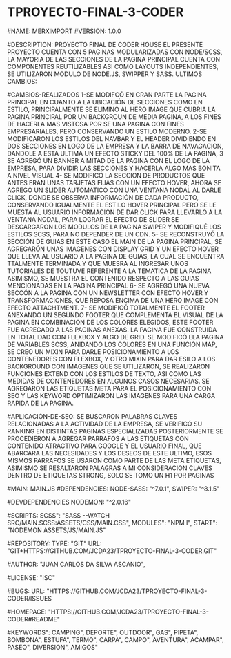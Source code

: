 # TPROYECTO-FINAL-3-CODER

#NAME: MERXIMPORT #VERSION: 1.0.0

#DESCRIPTION: PROYECTO FINAL DE CODER HOUSE EL PRESENTE PROYECTO CUENTA CON 5 PAGINAS MODULARIZADAS CON NODE/SCSS, LA MAYORIA DE LAS SECCIONES DE LA PAGINA PRINCIPAL CUENTA CON COMPONENTES REUTILIZABLES ASI COMO LAYOUTS INDEPENDIENTES, SE UTILIZARON MODULO DE NODE.JS, SWIPPER Y SASS. ULTIMOS CAMBIOS:

#CAMBIOS-REALIZADOS 1-SE MODIFCÓ EN GRAN PARTE LA PAGINA PRINCIPAL EN CUANTO A LA UBICACIÓN DE SECCIONES COMO EN ESTILO, PRINCIPALMENTE SE ELIMINO AL HERO IMAGE QUE CUBRIA LA PAGINA PRINCIPAL POR UN BACKGROUN DE MEDIA PAGINA, A LOS FINES DE HACERLA MAS VISTOSA POR SE UNA PAGINA CON FINES EMPRESARIALES, PERO CONSERVANDO UN ESTILO MODERNO. 2-SE MODIFICARON LOS ESTILOS DEL NAVBAR Y EL HEADER DIVIDIENDO EN DOS SECCIONES EN LOGO DE LA EMPRESA Y LA BARRA DE NAVAGACION, DANDOLE A ESTA ULTIMA UN EFECTO STICKY DEL 100% DE LA PAGINA, 3 SE AGREGÓ UN BANNER A MITAD DE LA PAGINA CON EL LOGO DE LA EMPRESA, PARA DIVIDIR LAS SECCIONES Y HACERLA ALGO MAS BONITA A NIVEL VISUAL 4- SE MODIFICÓ LA SECCION DE PRODUCTOS QUE ANTES ERAN UNAS TARJETAS FIJAS CON UN EFECTO HOVER, AHORA SE AGREGO UN SLIDER AUTOMATICO CON UNA VENTANA NODAL AL DARLE CLICK, DONDE SE OBSERVA INFORMACIÓN DE CADA PRODUCTO, CONSERVANDO IGUALMENTE EL ESTILO HOVER PRINCIPAL PERO SE LE MUESTA AL USUARIO INFORMACION DE DAR CLICK PARA LLEVARLO A LA VENTANA NODAL, PARA LOGRAR EL EFECTO DE SLIDER SE DESCARGARON LOS MODULOS DE LA PAGINA SWIPER Y MODIFIQUÉ LOS ESTILOS SCSS, PARA NO DEPENDER DE UN CDN. 5- SE RECONSTRUYÓ LA SECCIÓN DE GUIAS EN ESTE CASO EL MAIN DE LA PAGINA PRINCIPAL, SE AGREGARÓN UNAS IMAGENES CON DISPLAY GRID Y UN EFECTO HOVER QUE LLEVA AL USUARIO A LA PAGINA DE GUIAS, LA CUAL SE ENCUENTRA TTALMENTE TERMINADA Y QUE MUESRA AL INGRESAR UNOS TUTORIALES DE TOUTUVE REFERENTE A LA TEMATICA DE LA PAGINA ASIMISMO, SE MUESTRA EL CONTENIDO RESPECTO A LAS GUIAS MENCIONADAS EN LA PAGINA PRINCIPAL 6- SE AGREGÓ UNA NUEVA SECCÓN A LA PAGINA CON UN NEWSLETTER CON EFECTO HOVER Y TRANSFORMACIONES, QUE REPOSA ENCIMA DE UNA HERO IMAGE CON EFECTO ATTACHTMENT. 7- SE MODIFICÓ TOTALMENTE EL FOOTER ANEXANDO UN SEGUNDO FOOTER QUE COMPLEMENTA EL VISUAL DE LA PAGINA EN COMBINACION DE LOS COLORES ELEGIDOS, ESTE FOOTER FUE AGREGADO A LAS PAGINAS ANEXAS. LA PAGINA FUE CONSTRUIDA EN TOTALIDAD CON FLEXBOX Y ALGO DE GRID. SE MODIFICÓ ELA PAGINA DE VARIABLES SCSS, ANIDANDO LOS COLORES EN UNA FUNCIÓN MAP, SE CREO UN MIXIN PARA DARLE POSICIONAMIENTO A LOS CONTENEDORES CON FLEXBOX, Y OTRO MIXIN PARA DAR ESILO A LOS BACKGROUND CON IMAGENES QUE SE UTILIZARON, SE REALIZARON FUNCIONES EXTEND CON LOS ESTILOS DE TEXTO, ASI COMO LAS MEDIDAS DE CONTENEDORES EN ALGUNOS CASOS NECESARIAS. SE AGREGARON LAS ETIQUETAS META PARA EL POSICIONAMIENTO CON SEO Y LAS KEYWORD OPTIMIZARON LAS IMAGENES PARA UNA CARGA RAPIDA DE LA PAGINA.

#APLICACIÓN-DE-SEO: SE BUSCARON PALABRAS CLAVES RELACIONADAS A LA ACTIVIDAD DE LA EMPRESA, SE VERIFICÓ SU RANKING EN DISTINTAS PAGINAS ESPECIALIZADAS POSTERIORMENTE SE PROCEDIERON A AGREGAR PARRAFOS A LAS ETIQUETAS CON CONTENIDO ATRACTIVO PARA GOOGLE Y EL USUARIO FINAL, QUE ABARCARA LAS NECESIDADES Y LOS DESEOS DE ESTE ULTIMO, ESOS MISMOS PARRAFOS SE USARON COMO PARTE DE LAS META ETIQUETAS, ASIMISMO SE RESALTARON PALAGRAS A MI CONSIDERACION CLAVES DENTRO DE ETIQUETAS STRONG, SOLO SE TOMO UN H1 POR PAGINAS

#MAIN: MAIN.JS #DEPENDENCIES: NODE-SASS: "^7.0.1", SWIPER: "^8.1.5"

#DEVDEPENDENCIES NODEMON: "^2.0.16"

#SCRIPTS: SCSS": "SASS --WATCH SRC/MAIN.SCSS:ASSETS/CSS/MAIN.CSS", MODULES": "NPM I", START": "NODEMON ASSETS/JS/MAIN.JS"

#REPOSITORY: TYPE: "GIT" URL: "GIT+HTTPS://GITHUB.COM/JCDA23/TPROYECTO-FINAL-3-CODER.GIT"

#AUTHOR: "JUAN CARLOS DA SILVA ASCANIO",

#LICENSE: "ISC"

#BUGS: URL: "HTTPS://GITHUB.COM/JCDA23/TPROYECTO-FINAL-3-CODER/ISSUES

#HOMEPAGE: "HTTPS://GITHUB.COM/JCDA23/TPROYECTO-FINAL-3-CODER#README"

#KEYWORDS": CAMPING", DEPORTE", OUTDOOR", GAS", PIPETA", BOMBONA", ESTUFA", TERMO", CARPA", CAMPO", AVENTURA", ACAMPAR", PASEO", DIVERSION", AMIGOS"
